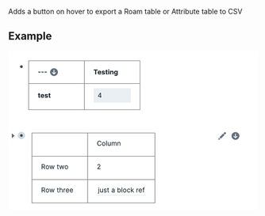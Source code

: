 Adds a button on hover to export a Roam table or Attribute table to CSV


## Example 

<img src="https://github.com/8bitgentleman/roam-depot-table-export/raw/main/example.png" width="600"></img>
